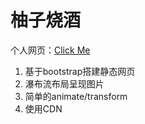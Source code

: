 # 柚子烧酒

个人网页：[Click Me](https://www.yoyoiii.top/)

1. 基于bootstrap搭建静态网页
2. 瀑布流布局呈现图片
3. 简单的animate/transform
4. 使用CDN
